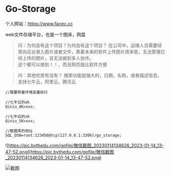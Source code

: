 # Go-Storage

个人网站：https://www.facec.cc

web文件存储平台，也是一个图床，网盘


>问：为何会有这个项目？为何会有这个项目？
>在公司中，运维人员需要经常向后台录入图片或者文件，靠着本来的软件上传图片效率低，无法管理已经上传的图片，且无法做到多人协作。<br>
这个都可以做到！！，而且网页版比软件方便

>问：其他优势有没有？
>搜索功能挺强大的，日期，名称，或者描述信息。
>支持七牛云，阿里云，腾讯云 

```
//需要带着环境变量执行

//七牛云的ak
Qiniu_AK=xxx;

//七牛云的sk
Qiniu_SK=xxx;

//数据库的地址
SQL_DSN=root:123456@tcp(127.0.0.1:3306)/go_storage;
```
![https://pic.bythedu.com/gofile/微信截图_20230114134626_2023-01-14_13-47-52.png](https://pic.bythedu.com/gofile/微信截图_20230114134626_2023-01-14_13-47-52.png)

![截图](https://pic.bythedu.com/defeng_boke/Snipaste_2023-01-12_16-17-38_1673511493244.png)



